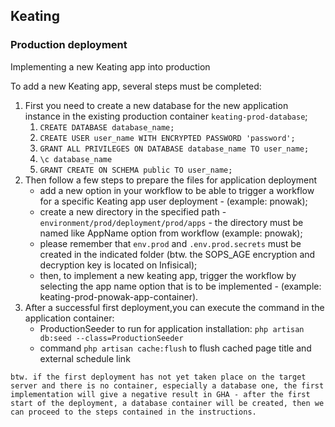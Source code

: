 ## Keating
### Production deployment

Implementing a new Keating app into production

To add a new Keating app, several steps must be completed:

1. First you need to create a new database for the new application instance in the existing production container `keating-prod-database`;
   1. `CREATE DATABASE database_name;` 
   2. `CREATE USER user_name WITH ENCRYPTED PASSWORD 'password';`
   3. `GRANT ALL PRIVILEGES ON DATABASE database_name TO user_name;`
   4. `\c database_name`
   5. `GRANT CREATE ON SCHEMA public TO user_name;`
2. Then follow a few steps to prepare the files for application deployment
   * add a new option in your workflow to be able to trigger a workflow for a specific Keating app user deployment - (example: pnowak);
   * create a new directory in the specified path - `environment/prod/deployment/prod/apps` - the directory must be named like AppName option from workflow (example: pnowak);
   * please remember that `env.prod` and `.env.prod.secrets` must be created in the indicated folder (btw. the SOPS_AGE encryption and decryption key is located on Infisical);
   * then, to implement a new keating app, trigger the workflow by selecting the app name option that is to be implemented - (example: keating-prod-pnowak-app-container).
3. After a successful first deployment,you can execute the command in the application container:
   * ProductionSeeder to run for application installation: `php artisan db:seed --class=ProductionSeeder`
   * command `php artisan cache:flush` to flush cached page title and external schedule link

`btw. if the first deployment has not yet taken place on the target server and there is no container, especially a database one, the first implementation will give a negative result in GHA - after the first start of the deployment, a database container will be created, then we can proceed to the steps contained in the instructions.`
